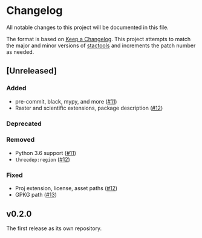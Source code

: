# Changelog

All notable changes to this project will be documented in this file.

The format is based on [Keep a Changelog](https://keepachangelog.com/en/1.0.0/). This project attempts to match the major and minor versions of [stactools](https://github.com/stac-utils/stactools) and increments the patch number as needed.

## [Unreleased]

### Added

- pre-commit, black, mypy, and more ([#11](https://github.com/stactools-packages/threedep/pull/11))
- Raster and scientific extensions, package description ([#12](https://github.com/stactools-packages/threedep/pull/12))

### Deprecated

### Removed

- Python 3.6 support ([#11](https://github.com/stactools-packages/threedep/pull/11)) 
- `threedep:region` ([#12](https://github.com/stactools-packages/threedep/pull/12))

### Fixed

- Proj extension, license, asset paths ([#12](https://github.com/stactools-packages/threedep/pull/12))
- GPKG path ([#13](https://github.com/stactools-packages/threedep/pull/13))

## v0.2.0

The first release as its own repository.
